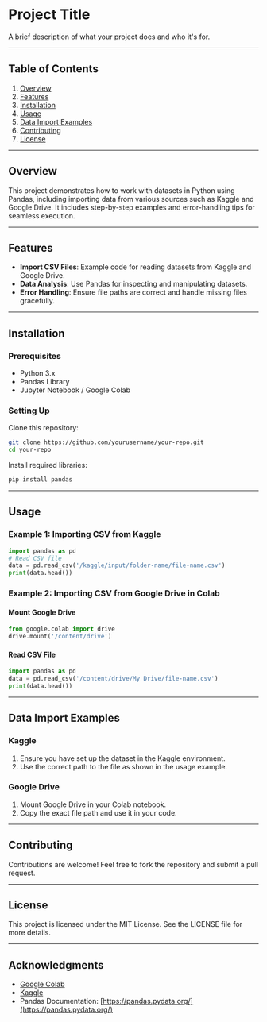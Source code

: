# Project Title

A brief description of what your project does and who it's for.

---

## Table of Contents
1. [Overview](#overview)
2. [Features](#features)
3. [Installation](#installation)
4. [Usage](#usage)
5. [Data Import Examples](#data-import-examples)
6. [Contributing](#contributing)
7. [License](#license)

---

## Overview
This project demonstrates how to work with datasets in Python using Pandas, including importing data from various sources such as Kaggle and Google Drive. It includes step-by-step examples and error-handling tips for seamless execution.

---

## Features
- **Import CSV Files**: Example code for reading datasets from Kaggle and Google Drive.
- **Data Analysis**: Use Pandas for inspecting and manipulating datasets.
- **Error Handling**: Ensure file paths are correct and handle missing files gracefully.

---

## Installation

### Prerequisites
- Python 3.x
- Pandas Library
- Jupyter Notebook / Google Colab

### Setting Up
Clone this repository:
```bash
git clone https://github.com/yourusername/your-repo.git
cd your-repo
```

Install required libraries:
```bash
pip install pandas
```

---

## Usage

### Example 1: Importing CSV from Kaggle
```python
import pandas as pd
# Read CSV file
data = pd.read_csv('/kaggle/input/folder-name/file-name.csv')
print(data.head())
```

### Example 2: Importing CSV from Google Drive in Colab
#### Mount Google Drive
```python
from google.colab import drive
drive.mount('/content/drive')
```
#### Read CSV File
```python
import pandas as pd
data = pd.read_csv('/content/drive/My Drive/file-name.csv')
print(data.head())
```

---

## Data Import Examples

### Kaggle
1. Ensure you have set up the dataset in the Kaggle environment.
2. Use the correct path to the file as shown in the usage example.

### Google Drive
1. Mount Google Drive in your Colab notebook.
2. Copy the exact file path and use it in your code.

---

## Contributing
Contributions are welcome! Feel free to fork the repository and submit a pull request.

---

## License
This project is licensed under the MIT License. See the LICENSE file for more details.

---

## Acknowledgments
- [Google Colab](https://colab.research.google.com/)
- [Kaggle](https://www.kaggle.com/)
- Pandas Documentation: [https://pandas.pydata.org/](https://pandas.pydata.org/)

